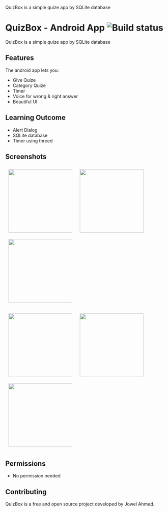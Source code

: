 
QuizBox is a simple quize app by SQLite database

# QuizBox - Android App ![Build status](https://github.com/wallabag/android-app/workflows/CI/badge.svg?branch=master)

QuizBox is a simple quize app by SQLite database

## Features

The android app lets you:
- Give Quize
- Category Quize
- Timer 
- Voice for wrong & right answer
- Beautiful UI

## Learning Outcome
- Alert Dialog
- SQLite database
- Timer using threed

## Screenshots


   [<img src="https://user-images.githubusercontent.com/82113036/123308371-62ae9380-d545-11eb-96c2-40a9892d7ad3.png" align="center"
width="200"
    hspace="10" vspace="10">](/readme/Wallabag%20Article%20View.png)
   [<img src="https://user-images.githubusercontent.com/82113036/123308376-64785700-d545-11eb-8363-245d2d2dd954.png" align="center"
width="200"
    hspace="10" vspace="10">](/readme/Wallabag%20Article%20View.png)
   [<img src="https://user-images.githubusercontent.com/82113036/123308377-6510ed80-d545-11eb-9bda-f2b5c45747a3.png" align="center"
width="200"
    hspace="10" vspace="10">](/readme/Wallabag%20Reading%20List.png)
    
   [<img src="https://user-images.githubusercontent.com/82113036/123308378-65a98400-d545-11eb-8090-c111786b38ae.png" align="center"
width="200"
    hspace="10" vspace="10">](/readme/Wallabag%20Article%20View.png)
   [<img src="https://user-images.githubusercontent.com/82113036/123308381-66421a80-d545-11eb-9f77-4d85c5b0bde7.png" align="center"
width="200"
    hspace="10" vspace="10">](/readme/Wallabag%20Article%20View.png)
   [<img src="https://user-images.githubusercontent.com/82113036/123308383-66dab100-d545-11eb-9d4b-bd5f3195014b.png" align="center"
width="200"
    hspace="10" vspace="10">](/readme/Wallabag%20Article%20View.png)
 
## Permissions

- No permission needed


## Contributing

QuizBox is a free and open source project developed by Jowel Ahmed. 

